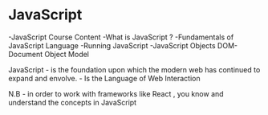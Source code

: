 # JavaScript
-JavaScript Course Content
-What is JavaScript ?
-Fundamentals of JavaScript Language
-Running JavaScript 
-JavaScript Objects 
DOM- Document Object Model

JavaScript - is the foundation upon which the modern web has continued to expand and envolve.
           - Is the Language of Web Interaction


N.B - in order to work with frameworks like React , you know and understand the concepts in JavaScript
